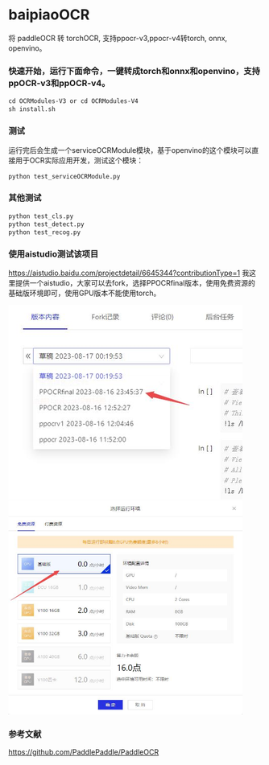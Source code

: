 # baipiaoOCR

将 paddleOCR 转 torchOCR, 支持ppocr-v3,ppocr-v4转torch, onnx, openvino。

### 快速开始，运行下面命令，一键转成torch和onnx和openvino，支持ppOCR-v3和ppOCR-v4。

```
cd OCRModules-V3 or cd OCRModules-V4
sh install.sh
```

### 测试

运行完后会生成一个serviceOCRModule模块，基于openvino的这个模块可以直接用于OCR实际应用开发，测试这个模块：
```
python test_serviceOCRModule.py
```

### 其他测试
```
python test_cls.py
python test_detect.py
python test_recog.py
```
### 使用aistudio测试该项目
https://aistudio.baidu.com/projectdetail/6645344?contributionType=1
我这里提供一个aistudio，大家可以去fork，选择PPOCRfinal版本，使用免费资源的基础版环境即可，使用GPU版本不能使用torch。

<img src="./doc/aistudio1.jpg" width=465 height=387 />
<img src="./doc/aistudio2.jpg" width=465 height=425 />

### 参考文献

https://github.com/PaddlePaddle/PaddleOCR